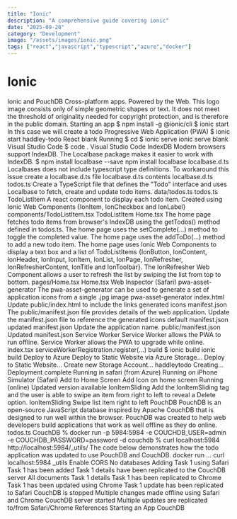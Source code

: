 ```yaml
---
title: "Ionic"
description: "A comprehensive guide covering ionic"
date: "2025-09-20"
category: "Development"
image: "/assets/images/ionic.png"
tags: ["react","javascript","typescript","azure","docker"]
---
```


# Ionic

Ionic and PouchDB Cross-platform apps. Powered by the Web. This logo image consists only of simple geometric shapes or text. It does not meet the threshold of originality needed for copyright protection, and is therefore in the public domain. Starting an app $ npm install -g @ionic/cli $ ionic start <name> In this case we will create a todo Progressive Web Application (PWA) $ ionic start haddley-todo React blank Running $ cd <name> $ ionic serve ionic serve blank Visual Studio Code $ code . Visual Studio Code IndexDB Modern browsers support IndexDB. The Localbase package makes it easier to work with IndexDB. $ npm install localbase --save npm install localbase localbase.d.ts Localbases does not include typescript type definitions. To workaround this issue create a localbase.d.ts file localbase.d.ts contents localbase.d.ts todos.ts Create a TypeScript file that defines the "Todo" interface and uses Localbase to fetch, create and update todo items. data/todos.ts todos.ts TodoListItem A react component to display each todo item. Created using Ionic Web Components {IonItem, IonCheckbox and IonLabel} components/TodoListItem.tsx TodoListItem Home.tsx The home page fetches todo items from browser's IndexDB using the getTodos() method defined in todos.ts. The home page uses the setComplete(...) method to toggle the completed value. The home page uses the addToDo(...) method to add a new todo item. The home page uses Ionic Web Components to display a text box and a list of TodoListItems {IonButton, IonContent, IonHeader, IonInput, IonItem, IonList, IonPage, IonRefresher, IonRefresherContent, IonTitle and IonToolbar}. The IonRefresher Web Component allows a user to refresh the list by swiping the list from top to bottom. pages/Home.tsx Home.tsx Web Inspector (Safari) pwa-asset-generator The pwa-asset-generator can be used to generate a set of application icons from a single .jpg image pwa-asset-generator index.html Update public/index.html to include the links generated icons manifest.json The public/manifest.json file provides details of the web application. Update the manifest.json file to reference the generated icons default manifest.json updated manifest.json Update the application name. public/manifest.json Updated manifest.json Service Worker Service Worker allows the PWA to run offline. Service Worker allows the PWA to upgrade while online. index.tsx serviceWorkerRegistration.register(...) build $ ionic build ionic build Deploy to Azure Deploy to Static Website via Azure Storage... Deploy to Static Website... Create new Storage Account... haddleytodo Creating... Deployment complete Running in safari (from Azure) Running on iPhone Simulator (Safari) Add to Home Screen Add Icon on home screen Running (online) Updated version available IonItemSliding Add the IonItemSliding tag and the user is able to swipe an item from right to left to reveal a Delete option. IonItemSliding Swipe list item right to left PouchDB PouchDB is an open-source JavaScript database inspired by Apache CouchDB that is designed to run well within the browser. PouchDB was created to help web developers build applications that work as well offline as they do online. todos.ts CouchDB % docker run -p 5984:5984 -e COUCHDB_USER=admin -e COUCHDB_PASSWORD=password -d couchdb % curl localhost:5984 http://localhost:5984/_utils/ The code below demonstrates how the todo application was updated to use PouchDB and CouchDB. docker run ... curl localhost:5984 _utils Enable CORS No databases Adding Task 1 using Safari Task 1 has been added Task 1 details have been replicated to the CouchDB server All documents Task 1 details Task 1 has been replicated to Chrome Task 1 has been updated using Chrome Task 1 update has been replicated to Safari CouchDB is stopped Multiple changes made offline using Safari and Chrome CouchDB server started Multiple updates are replicated to/from Safari/Chrome References Starting an App CouchDB
